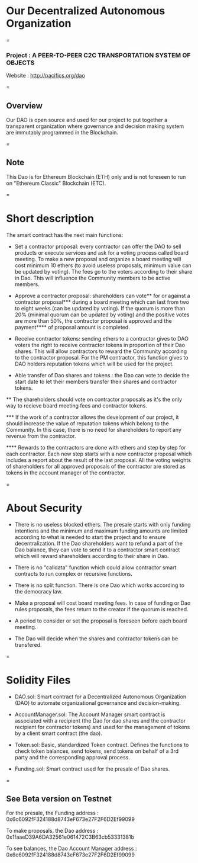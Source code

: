 # Our Decentralized Autonomous Organization

=

### Project : A PEER-TO-PEER C2C TRANSPORTATION SYSTEM OF OBJECTS

Website : http://pacifics.org/dao

=

## Overview
Our DAO is open source and used for our project to put together a transparent organization where governance and decision making system are immutably programmed in the Blockchain. 

=

## Note
This Dao is for Ethereum Blockchain (ETH) only and is not foreseen to run on "Ethereum Classic" Blockchain (ETC).

=

# Short description

The smart contract has the next main functions: 

- Set a contractor proposal: every contractor can offer the DAO to sell products or execute services and ask for a voting process called board meeting. To make a new proposal and organize a board meeting will cost minimum 10 ethers (to avoid useless proposals, minimum value can be updated by voting). The fees go to the voters according to their share in Dao. This will influence the Community members to be active members. 

- Approve a contractor proposal: shareholders can vote** for or against a contractor proposal*** during a board meeting which can last from two to eight weeks (can be updated by voting). If the quorum is more than 20% (minimal quorum can be updated by voting) and the positive votes are more than 50%, the contractor proposal is approved and the payment**** of proposal amount is completed. 

- Receive contractor tokens: sending ethers to a contractor gives to DAO voters the right to receive contractor tokens in proportion of their Dao shares. This will allow contractors to reward the Community according to the contractor proposal. For the PM contractor, this function gives to DAO holders reputation tokens which will be used for the project. 

- Able transfer of Dao shares and tokens : the Dao can vote to decide the start date to let their members transfer their shares and contractor tokens.


** The shareholders should vote on contractor proposals as it's the only way to recieve board meeting fees and contractor tokens. 

*** If the work of a contractor allows the development of our project, it should increase the value of reputation tokens which belong to the Community. In this case, there is no need for shareholders to report any revenue from the contractor. 

**** Rewards to the contractors are done with ethers and step by step for each contractor. Each new step starts with a new contractor proposal which includes a report about the result of the last proposal. All the voting weights of shareholders for all approved proposals of the contractor are stored as tokens in the account manager of the contractor. 

=

# About Security

- There is no useless blocked ethers. The presale starts with only funding intentions and the minimum and maximum funding amounts are limited according to what is needed to start the project and to ensure decentralization. If the Dao shareholders want to refund a part of the Dao balance, they can vote to send it to a contractor smart contract which will reward shareholders according to their share in Dao.

- There is no "calldata" function which could allow contractor smart contracts to run complex or recursive functions.
 
- There is no split function. There is one Dao which works according to the democracy law.

- Make a proposal will cost board meeting fees. In case of funding or Dao rules proposals, the fees return to the creator if the quorum is reached.

- A period to consider or set the proposal is foreseen before each board meeting. 

- The Dao will decide when the shares and contractor tokens can be transfered.

=

# Solidity Files

- DAO.sol:
Smart contract for a Decentralized Autonomous Organization (DAO) to automate organizational governance and decision-making.

- AccountManager.sol:
The Account Manager smart contract is associated with a recipient (the Dao for dao shares and the contractor recipient for contractor tokens) and used for the management of tokens by a client smart contract (the dao).

- Token.sol:
Basic, standardized Token contract. Defines the functions to check token balances, send tokens, send tokens on behalf of a 3rd party and the corresponding approval process.

- Funding.sol:
Smart contract used for the presale of Dao shares. 

=

## See Beta version on Testnet

For the presale, the Funding address : 0x6c6092fF324188d8743eF673e27F2F6D2Ef99099

To make proposals, the Dao address : 0x1faaeD39A6DA32561e061472C3B63cb53331381b

To see balances, the Dao Account Manager address : 0x6c6092fF324188d8743eF673e27F2F6D2Ef99099
